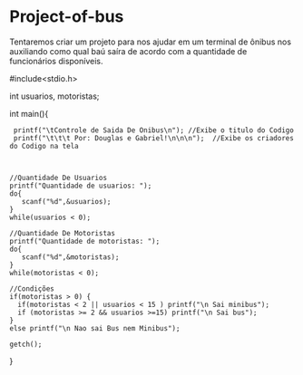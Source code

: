 # Project-of-bus
Tentaremos criar um projeto para nos ajudar em um terminal de ônibus nos auxiliando como qual baú saíra de acordo com a quantidade de funcionários disponíveis.


#include<stdio.h>

int usuarios, motoristas;

int main(){
    
     printf("\tControle de Saida De Onibus\n"); //Exibe o titulo do Codigo
     printf("\t\t\t Por: Douglas e Gabriel!\n\n\n");  //Exibe os criadores do Codigo na tela 


    
    //Quantidade De Usuarios
    printf("Quantidade de usuarios: ");
    do{
       scanf("%d",&usuarios);
    }
    while(usuarios < 0); 
    
    //Quantidade De Motoristas
    printf("Quantidade de motoristas: ");
    do{
       scanf("%d",&motoristas);
    }
    while(motoristas < 0); 
    
    //Condições
    if(motoristas > 0) {
      if(motoristas < 2 || usuarios < 15 ) printf("\n Sai minibus");
      if (motoristas >= 2 && usuarios >=15) printf("\n Sai bus");
    }
    else printf("\n Nao sai Bus nem Minibus");
                                                
    getch();
       
}
